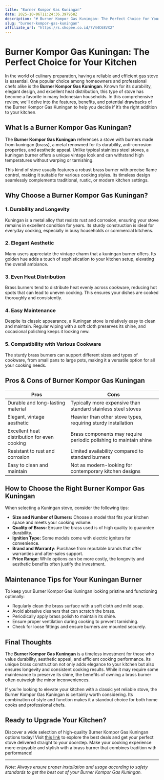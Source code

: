 ```yaml
---
title: "Burner Kompor Gas Kuningan"
date: 2025-10-06T11:24:36.397958Z
description: "# Burner Kompor Gas Kuningan: The Perfect Choice for Your Kitchen..."
slug: "burner-kompor-gas-kuningan"
affiliate_url: "https://s.shopee.co.id/7V44C68VX2"
---
```

# Burner Kompor Gas Kuningan: The Perfect Choice for Your Kitchen

In the world of culinary preparation, having a reliable and efficient gas stove is essential. One popular choice among homeowners and professional chefs alike is the **Burner Kompor Gas Kuningan**. Known for its durability, elegant design, and excellent heat distribution, this type of stove has become a favorite in many Indonesian households. In this comprehensive review, we'll delve into the features, benefits, and potential drawbacks of the Burner Kompor Gas Kuningan to help you decide if it’s the right addition to your kitchen.

## What Is a Burner Kompor Gas Kuningan?

The **Burner Kompor Gas Kuningan** references a stove with burners made from kuningan (brass), a metal renowned for its durability, anti-corrosion properties, and aesthetic appeal. Unlike typical stainless steel stoves, a kuningan burner offers a unique vintage look and can withstand high temperatures without warping or tarnishing.

This kind of stove usually features a robust brass burner with precise flame control, making it suitable for various cooking styles. Its timeless design seamlessly complements traditional, rustic, or modern kitchen settings.

## Why Choose a Burner Kompor Gas Kuningan?

### 1. Durability and Longevity

Kuningan is a metal alloy that resists rust and corrosion, ensuring your stove remains in excellent condition for years. Its sturdy construction is ideal for everyday cooking, especially in busy households or commercial kitchens.

### 2. Elegant Aesthetic

Many users appreciate the vintage charm that a kuningan burner offers. Its golden hue adds a touch of sophistication to your kitchen setup, elevating the overall ambiance.

### 3. Even Heat Distribution

Brass burners tend to distribute heat evenly across cookware, reducing hot spots that can lead to uneven cooking. This ensures your dishes are cooked thoroughly and consistently.

### 4. Easy Maintenance

Despite its classic appearance, a Kuningan stove is relatively easy to clean and maintain. Regular wiping with a soft cloth preserves its shine, and occasional polishing keeps it looking new.

### 5. Compatibility with Various Cookware

The sturdy brass burners can support different sizes and types of cookware, from small pans to large pots, making it a versatile option for all your cooking needs.

## Pros & Cons of Burner Kompor Gas Kuningan

| **Pros** | **Cons** |
| --- | --- |
| Durable and long-lasting material | Typically more expensive than standard stainless steel stoves |
| Elegant, vintage aesthetic | Heavier than other stove types, requiring sturdy installation |
| Excellent heat distribution for even cooking | Brass components may require periodic polishing to maintain shine |
| Resistant to rust and corrosion | Limited availability compared to standard burners |
| Easy to clean and maintain | Not as modern-looking for contemporary kitchen designs |

## How to Choose the Right Burner Kompor Gas Kuningan

When selecting a Kuningan stove, consider the following tips:

- **Size and Number of Burners:** Choose a model that fits your kitchen space and meets your cooking volume.
- **Quality of Brass:** Ensure the brass used is of high quality to guarantee durability.
- **Ignition Type:** Some models come with electric igniters for convenience.
- **Brand and Warranty:** Purchase from reputable brands that offer warranties and after-sales support.
- **Price Range:** While options can be more costly, the longevity and aesthetic benefits often justify the investment.

## Maintenance Tips for Your Kuningan Burner

To keep your Burner Kompor Gas Kuningan looking pristine and functioning optimally:

- Regularly clean the brass surface with a soft cloth and mild soap.
- Avoid abrasive cleaners that can scratch the brass.
- Periodically apply brass polish to maintain its shine.
- Ensure proper ventilation during cooking to prevent tarnishing.
- Check for loose fittings and ensure burners are mounted securely.

## Final Thoughts

The **Burner Kompor Gas Kuningan** is a timeless investment for those who value durability, aesthetic appeal, and efficient cooking performance. Its unique brass construction not only adds elegance to your kitchen but also ensures longevity and consistent cooking results. While it may require some maintenance to preserve its shine, the benefits of owning a brass burner often outweigh the minor inconveniences.

If you’re looking to elevate your kitchen with a classic yet reliable stove, the Burner Kompor Gas Kuningan is certainly worth considering. Its combination of style and function makes it a standout choice for both home cooks and professional chefs.

## Ready to Upgrade Your Kitchen?

Discover a wide selection of high-quality Burner Kompor Gas Kuningan options today! Visit [this link](https://s.shopee.co.id/7V44C68VX2) to explore the best deals and get your perfect stove delivered straight to your doorstep. Make your cooking experience more enjoyable and stylish with a brass burner that combines tradition with performance!

---

*Note: Always ensure proper installation and usage according to safety standards to get the best out of your Burner Kompor Gas Kuningan.*